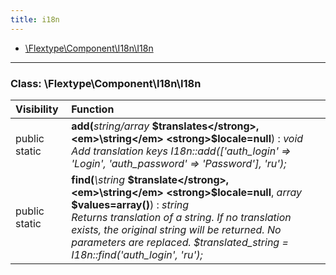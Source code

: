 ```yaml
---
title: i18n
---
```


- [\Flextype\Component\I18n\I18n](#class-flextypecomponenti18ni18n)

<hr /><a id="class-flextypecomponenti18ni18n"></a>

### Class: \Flextype\Component\I18n\I18n

| Visibility    | Function                                                                                                                                                                                                                                                                      |
|:------------- |:----------------------------------------------------------------------------------------------------------------------------------------------------------------------------------------------------------------------------------------------------------------------------- |
| public static | <strong>add(</strong><em>string/array</em> <strong>$translates</strong>, <em>\string</em> <strong>$locale=null</strong>)</strong> : <em>void</em><br /><em>Add translation keys I18n::add(['auth_login' => 'Login', 'auth_password' => 'Password'], 'ru');</em>                                                           |
| public static | <strong>find(</strong><em>\string</em> <strong>$translate</strong>, <em>\string</em> <strong>$locale=null</strong>, <em>array</em> <strong>$values=array()</strong>)</strong> : <em>string</em><br /><em>Returns translation of a string. If no translation exists, the original string will be returned. No parameters are replaced. $translated_string = I18n::find('auth_login', 'ru');</em> |
